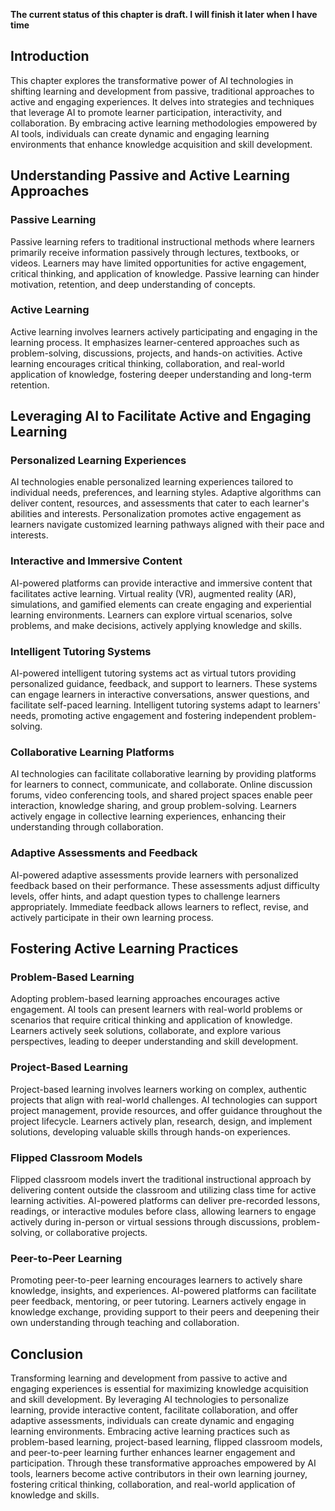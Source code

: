 **The current status of this chapter is draft. I will finish it later when I have time**

Introduction
------------

This chapter explores the transformative power of AI technologies in shifting learning and development from passive, traditional approaches to active and engaging experiences. It delves into strategies and techniques that leverage AI to promote learner participation, interactivity, and collaboration. By embracing active learning methodologies empowered by AI tools, individuals can create dynamic and engaging learning environments that enhance knowledge acquisition and skill development.

Understanding Passive and Active Learning Approaches
----------------------------------------------------

### Passive Learning

Passive learning refers to traditional instructional methods where learners primarily receive information passively through lectures, textbooks, or videos. Learners may have limited opportunities for active engagement, critical thinking, and application of knowledge. Passive learning can hinder motivation, retention, and deep understanding of concepts.

### Active Learning

Active learning involves learners actively participating and engaging in the learning process. It emphasizes learner-centered approaches such as problem-solving, discussions, projects, and hands-on activities. Active learning encourages critical thinking, collaboration, and real-world application of knowledge, fostering deeper understanding and long-term retention.

Leveraging AI to Facilitate Active and Engaging Learning
--------------------------------------------------------

### Personalized Learning Experiences

AI technologies enable personalized learning experiences tailored to individual needs, preferences, and learning styles. Adaptive algorithms can deliver content, resources, and assessments that cater to each learner's abilities and interests. Personalization promotes active engagement as learners navigate customized learning pathways aligned with their pace and interests.

### Interactive and Immersive Content

AI-powered platforms can provide interactive and immersive content that facilitates active learning. Virtual reality (VR), augmented reality (AR), simulations, and gamified elements can create engaging and experiential learning environments. Learners can explore virtual scenarios, solve problems, and make decisions, actively applying knowledge and skills.

### Intelligent Tutoring Systems

AI-powered intelligent tutoring systems act as virtual tutors providing personalized guidance, feedback, and support to learners. These systems can engage learners in interactive conversations, answer questions, and facilitate self-paced learning. Intelligent tutoring systems adapt to learners' needs, promoting active engagement and fostering independent problem-solving.

### Collaborative Learning Platforms

AI technologies can facilitate collaborative learning by providing platforms for learners to connect, communicate, and collaborate. Online discussion forums, video conferencing tools, and shared project spaces enable peer interaction, knowledge sharing, and group problem-solving. Learners actively engage in collective learning experiences, enhancing their understanding through collaboration.

### Adaptive Assessments and Feedback

AI-powered adaptive assessments provide learners with personalized feedback based on their performance. These assessments adjust difficulty levels, offer hints, and adapt question types to challenge learners appropriately. Immediate feedback allows learners to reflect, revise, and actively participate in their own learning process.

Fostering Active Learning Practices
-----------------------------------

### Problem-Based Learning

Adopting problem-based learning approaches encourages active engagement. AI tools can present learners with real-world problems or scenarios that require critical thinking and application of knowledge. Learners actively seek solutions, collaborate, and explore various perspectives, leading to deeper understanding and skill development.

### Project-Based Learning

Project-based learning involves learners working on complex, authentic projects that align with real-world challenges. AI technologies can support project management, provide resources, and offer guidance throughout the project lifecycle. Learners actively plan, research, design, and implement solutions, developing valuable skills through hands-on experiences.

### Flipped Classroom Models

Flipped classroom models invert the traditional instructional approach by delivering content outside the classroom and utilizing class time for active learning activities. AI-powered platforms can deliver pre-recorded lessons, readings, or interactive modules before class, allowing learners to engage actively during in-person or virtual sessions through discussions, problem-solving, or collaborative projects.

### Peer-to-Peer Learning

Promoting peer-to-peer learning encourages learners to actively share knowledge, insights, and experiences. AI-powered platforms can facilitate peer feedback, mentoring, or peer tutoring. Learners actively engage in knowledge exchange, providing support to their peers and deepening their own understanding through teaching and collaboration.

Conclusion
----------

Transforming learning and development from passive to active and engaging experiences is essential for maximizing knowledge acquisition and skill development. By leveraging AI technologies to personalize learning, provide interactive content, facilitate collaboration, and offer adaptive assessments, individuals can create dynamic and engaging learning environments. Embracing active learning practices such as problem-based learning, project-based learning, flipped classroom models, and peer-to-peer learning further enhances learner engagement and participation. Through these transformative approaches empowered by AI tools, learners become active contributors in their own learning journey, fostering critical thinking, collaboration, and real-world application of knowledge and skills.
